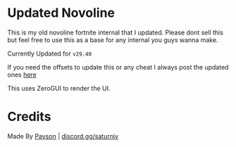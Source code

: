 # Updated Novoline

This is my old novoline fortnite internal that I updated. Please dont sell this but feel free to use this as a base for any internal you guys wanna make.

Currently Updated for ``v29.40``

If you need the offsets to update this or any cheat I always post the updated ones [here](https://github.com/paysonism/Fortnite-Offsets)

This uses ZeroGUI to render the UI. 

# Credits

Made By [Payson](https://github.com/paysonism) | [discord.gg/saturniv](https://discord.gg/saturniv)
